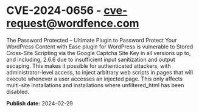 # CVE-2024-0656 - cve-request@wordfence.com

The Password Protected – Ultimate Plugin to Password Protect Your WordPress Content with Ease plugin for WordPress is vulnerable to Stored Cross-Site Scripting via the Google Captcha Site Key in all versions up to, and including, 2.6.6 due to insufficient input sanitization and output escaping. This makes it possible for authenticated attackers, with administrator-level access, to inject arbitrary web scripts in pages that will execute whenever a user accesses an injected page. This only affects multi-site installations and installations where unfiltered_html has been disabled.

**Publish date:** 2024-02-29
